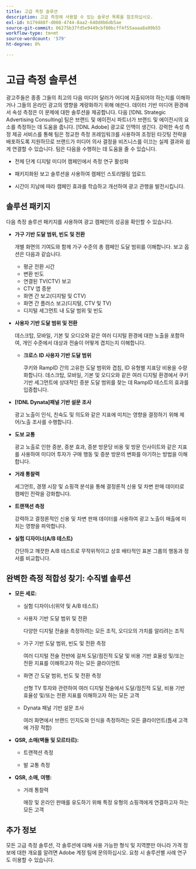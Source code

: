 ```yaml
---
title: 고급 측정 솔루션
description: 고급 측정에 사용할 수 있는 솔루션 목록을 참조하십시오.
exl-id: b179488f-d008-4744-8aa2-640d0b6db5ae
source-git-commit: 06275b37fd5e9449cbf80bcff4f55aaaa8a99b55
workflow-type: tm+mt
source-wordcount: '579'
ht-degree: 0%

---
```


# 고급 측정 솔루션

광고주들은 종종 그들의 최고의 다음 미디어 달러가 어디에 지출되어야 하는지를 이해하거나 그들의 온라인 광고의 영향을 계량화하기 위해 애쓴다. 데이터 기반 미디어 환경에서 속성 측정은 이 문제에 대한 솔루션을 제공합니다. 다음 [!DNL Strategic Advertising Consulting] 팀은 브랜드 및 에이전시 파트너가 브랜드 및 에이전시의 요소를 측정하는 데 도움을 줍니다. [!DNL Adobe] 광고로 인맥이 생긴다. 강력한 속성 측정 제공 서비스를 통해 팀은 정교한 측정 프레임워크를 사용하여 조정된 타깃팅 전략을 배포하도록 지원하므로 브랜드가 미디어 의사 결정을 비즈니스를 이끄는 실제 결과와 쉽게 연결할 수 있습니다. 팀은 다음을 수행하는 데 도움을 줄 수 있습니다.

* 전체 단계 디지털 미디어 캠페인에서 측정 연구 활성화

* 패키지화된 보고 솔루션을 사용하여 캠페인 스토리텔링 업로드

* 시간이 지남에 따라 캠페인 효과를 학습하고 개선하여 광고 관행을 발전시킵니다.

## 솔루션 패키지

다음 측정 솔루션 패키지를 사용하여 광고 캠페인의 성공을 확인할 수 있습니다.

* **가구 기반 도달 범위, 빈도 및 전환**

  개별 화면의 기여도와 함께 가구 수준의 총 캠페인 도달 범위를 이해합니다. 보고 옵션은 다음과 같습니다.

   * 평균 전환 시간
   * 변환 빈도
   * 연결된 TV(CTV) 보고
   * CTV 앱 증분
   * 화면 간 보고(디지털 및 CTV)
   * 화면 간 플러스 보고(디지털, CTV 및 TV)
   * 디지털 세그먼트 내 도달 범위 및 빈도

* **사용자 기반 도달 범위 및 전환**

  데스크탑, 모바일, 기본 및 오디오와 같은 여러 디지털 환경에 대한 노출을 포함하여, 개인 수준에서 대상과 전술이 어떻게 겹치는지 이해합니다.

   * **크로스 ID 사용자 기반 도달 범위**

     쿠키와 RampID 간의 고유한 도달 범위와 겹침, ID 유형별 지표당 비용을 수량화합니다. 데스크탑, 모바일, 기본 및 오디오와 같은 여러 디지털 환경에서 쿠키 기반 세그먼트에 상대적인 증분 도달 범위를 찾는 데 RampID 테스트의 효과를 입증합니다.

* **[!DNL Dynata]패널 기반 설문 조사**

  광고 노출이 인식, 친숙도 및 의도와 같은 지표에 미치는 영향을 결정하기 위해 제어/노출 조사를 수행합니다.

* **도보 교통**

  광고 노출로 인한 증분, 증분 효과, 증분 방문당 비용 및 방문 인사이트와 같은 지표를 사용하여 미디어 투자가 구매 행동 및 증분 방문의 변화를 야기하는 방법을 이해합니다.

* **거래 통찰력**

  세그먼트, 경쟁 시장 및 쇼핑객 분석을 통해 결정론적 신용 및 차변 판매 데이터로 캠페인 전략을 강화합니다.

* **트랜잭션 측정**

  강력하고 결정론적인 신용 및 차변 판매 데이터를 사용하여 광고 노출이 매출에 미치는 영향을 파악합니다.

* **실험 디자이너(A/B 테스트)**

  간단하고 깨끗한 A/B 테스트로 무작위적이고 상호 배타적인 표본 그룹의 행동과 정서를 비교합니다.

## 완벽한 측정 적합성 찾기: 수직별 솔루션

* **모든 세로:**

   * 실험 디자이너(위약 및 A/B 테스트)

   * 사용자 기반 도달 범위 및 전환

     다양한 디지털 전술을 측정하려는 모든 조직, 오디오의 가치를 알리려는 조직

   * 가구 기반 도달 범위, 빈도 및 전환 측정

     여러 디지털 전술 전반에 걸쳐 도달/점진적 도달 및 비용 기반 효율성 및/또는 전환 지표를 이해하고자 하는 모든 클라이언트

   * 화면 간 도달 범위, 빈도 및 전환 측정

     선형 TV 투자와 관련하여 여러 디지털 전술에서 도달/점진적 도달, 비용 기반 효율성 및/또는 전환 지표를 이해하고자 하는 모든 고객

   * Dynata 패널 기반 설문 조사

     여러 화면에서 브랜드 인지도와 인식을 측정하려는 모든 클라이언트(틈새 고객에 가장 적합)

* **QSR, 소매(벽돌 및 모르타르):**

   * 트랜잭션 측정

   * 발 교통 측정

* **QSR, 소매, 여행:**

   * 거래 통찰력

     매장 및 온라인 판매를 유도하기 위해 특정 유형의 쇼핑객에게 연결하고자 하는 모든 고객

## 추가 정보

모든 고급 측정 솔루션, 각 솔루션에 대해 사용 가능한 형식 및 지역뿐만 아니라 가격 정보에 대한 개요를 알려면 Adobe 계정 팀에 문의하십시오. 요청 시 솔루션별 사례 연구도 이용할 수 있습니다.
